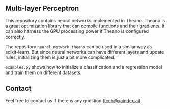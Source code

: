 ## Multi-layer Perceptron

This repository contains neural networks implemented in Theano. Theano is a great optimization library that can compile
functions and their gradients. It can also harness the GPU processing power if Theano is configured correctly.

The repository `neural_network_theano` can be used in a similar way as scikit-learn. But since neural networks
can have different layers and update rules, initializing them is just a bit more complicated.

`examples.py` shows how to initialize a classification and a regression model and train them on different datasets.

## Contact
Feel free to contact us if there is any question (tech@xaindex.ai).
